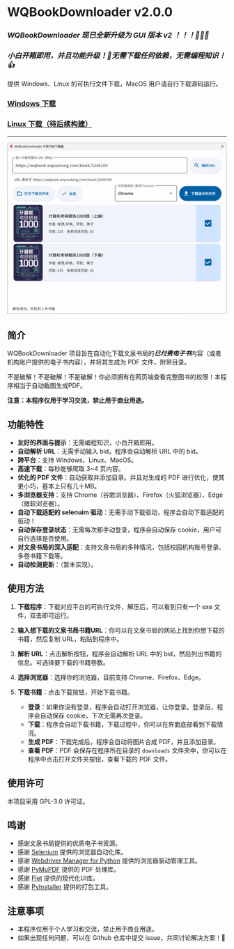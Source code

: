 # WQBookDownloader v2.0.0

### *WQBookDownloader 现已全新升级为 GUI 版本 v2 ！！！🚀🚀🚀*

### *小白开箱即用，并且功能升级！🤗无需下载任何依赖，无需编程知识！👍*

提供 Windows、Linux 的可执行文件下载，MacOS 用户请自行下载源码运行。

### [Windows 下载](https://github.com/Qalxry/WQBookDownloader/releases/download/GUI/WQBookDownloader-v2.0.0-win64.zip)

### [Linux 下载（待后续构建）]()

---

![界面](./assets/image.png)

## 简介

WQBookDownloader 项目旨在自动化下载文泉书局的***已付费电子书***内容（或者机构账户提供的电子书内容），并将其生成为 PDF 文件，附带目录。

不是破解！不是破解！不是破解！你必须拥有在网页端查看完整图书的权限！本程序相当于自动截图生成PDF。

**注意：本程序仅用于学习交流，禁止用于商业用途。**

## 功能特性

- **友好的界面与提示**：无需编程知识，小白开箱即用。
- **自动解析 URL**：无需手动输入 bid，程序会自动解析 URL 中的 bid。
- **跨平台**：支持 Windows、Linux、MacOS。
- **高速下载**：每秒能够爬取 3~4 页内容。
- **优化的 PDF 文件**：自动获取并添加目录。并且对生成的 PDF 进行优化，使其更小巧，基本上只有几十MB。
- **多浏览器支持**：支持 Chrome（谷歌浏览器）、Firefox（火狐浏览器）、Edge（微软浏览器）。
- **自动下载适配的 selenuim 驱动**：无需手动下载驱动，程序会自动下载适配的驱动！
- **自动保存登录状态**：无需每次都手动登录，程序会自动保存 cookie，用户可自行选择是否使用。
- **对文泉书局的深入适配**：支持文泉书局的多种情况，包括校园机构账号登录、多卷书籍下载等。
- **自动检测更新**：（暂未实现）。

## 使用方法

1. **下载程序**：下载对应平台的可执行文件，解压后，可以看到只有一个 exe 文件，双击即可运行。

2. **输入想下载的文泉书局书籍URL**：你可以在文泉书局的网站上找到你想下载的书籍，然后复制 URL，粘贴到程序中。

3. **解析 URL**：点击解析按钮，程序会自动解析 URL 中的 bid，然后列出书籍的信息。可选择要下载的书籍卷数。

4. **选择浏览器**：选择你的浏览器，目前支持 Chrome、Firefox、Edge。

5. **下载书籍**：点击下载按钮，开始下载书籍。
    - **登录**：如果你没有登录，程序会自动打开浏览器，让你登录。登录后，程序会自动保存 cookie，下次无需再次登录。
    - **下载**：程序会自动下载书籍，下载过程中，你可以在界面底部看到下载情况。
    - **生成 PDF**：下载完成后，程序会自动将图片合成 PDF，并且添加目录。
    - **查看 PDF**：PDF 会保存在程序所在目录的 `downloads` 文件夹中，你可以在程序中点击打开文件夹按钮，查看下载的 PDF 文件。

## 使用许可

本项目采用 GPL-3.0 许可证。

## 鸣谢

- 感谢文泉书局提供的优质电子书资源。
- 感谢 [Selenium](https://www.selenium.dev/) 提供的浏览器自动化库。
- 感谢 [Webdriver Manager for Python](https://github.com/SergeyPirogov/webdriver_manager) 提供的浏览器驱动管理工具。
- 感谢 [PyMuPDF](https://pymupdf.readthedocs.io/en/latest/) 提供的 PDF 处理库。
- 感谢 [Flet](https://flet.dev/) 提供的现代化UI库。
- 感谢 [PyInstaller](https://www.pyinstaller.org/) 提供的打包工具。

## 注意事项

- 本程序仅用于个人学习和交流，禁止用于商业用途。
- 如果出现任何问题，可以在 Github 仓库中提交 issue，共同讨论解决方案！🤗
